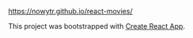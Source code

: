 https://nowytr.github.io/react-movies/

This project was bootstrapped with [Create React App](https://github.com/facebookincubator/create-react-app).
